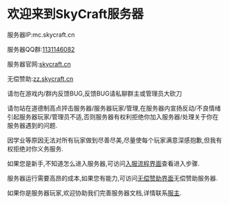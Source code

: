 # 欢迎来到SkyCraft服务器

服务器IP:mc.skycraft.cn

服务器QQ群:[1131146082](https://jq.qq.com/?_wv=1027&k=ySw3nXrB)

服务器官网:[skycraft.cn](https://skycraft.cn/)

无偿赞助:[zz.skycraft.cn](https://doc.skycraft.cn/zz)

请勿在游戏内/群内反馈BUG,反馈BUG请私聊群主或管理员大砍刀

请勿站在道德制高点抨击服务器/服务器玩家/管理,在服务器内宣扬反动/不良情绪引起服务器玩家/管理员不适,否则服务器有权利拒绝你加入服务器/处理关于你在服务器遇到的问题.

因学业等原因无法对所有玩家做到尽善尽美,尽量使每个玩家满意深感抱歉,但我有权拒绝对你义务服务.

如果您是新手,不知道怎么进入服务器,可访问[入服流程界面](https://doc.skycraft.cn/ru-fu/)查看进入步骤.

服务器运行需要高昂的成本,如果您有能力,可访问[无偿赞助界面](https://doc.skycraft.cn/zz)无偿赞助服务器.

如果你是服务器玩家,欢迎协助我们完善服务器文档,详情联系[服主](https://jq.qq.com/?_wv=1027&k=ySw3nXrB).

